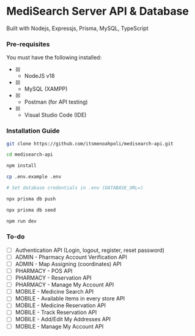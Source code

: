 <h1>MediSearch Server API & Database</h1>

<p>Built with Nodejs, Expressjs, Prisma, MySQL, TypeScript</p>

### Pre-requisites

You must have the following installed:

- [x] - NodeJS v18
- [x] - MySQL (XAMPP)
- [x] - Postman (for API testing)
- [x] - Visual Studio Code (IDE)

### Installation Guide

```bash
git clone https://github.com/itsmenoahpoli/medisearch-api.git

cd medisearch-api

npm install

cp .env.example .env

# Set database credentials in .env (DATABASE_URL=)

npx prisma db push

npx prisma db seed

npm run dev

```

### To-do

- [ ] Authentication API (Login, logout, register, reset password)
- [ ] ADMIN - Pharmacy Account Verification API
- [ ] ADMIN - Map Assigning (coordinates) API
- [ ] PHARMACY - POS API
- [ ] PHARMACY - Reservation API
- [ ] PHARMACY - Manage My Account API
- [ ] MOBILE - Medicine Search API
- [ ] MOBILE - Available items in every store API
- [ ] MOBILE - Medicine Reservation API
- [ ] MOBILE - Track Reservation API
- [ ] MOBILE - Add/Edit My Addresses API
- [ ] MOBILE - Manage My Account API
